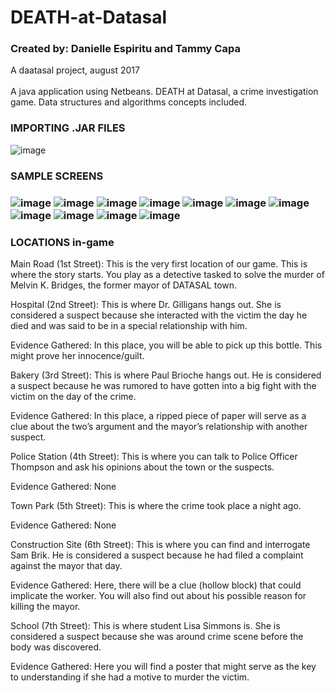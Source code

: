 # DEATH-at-Datasal

<h3>Created by: Danielle Espiritu and Tammy Capa</h3>
A daatasal project, august 2017 <br /> <br />
A java application using Netbeans. DEATH at Datasal, a crime investigation game. Data structures and algorithms concepts included.  <br />

<h3> IMPORTING .JAR FILES </h3>

![image](https://user-images.githubusercontent.com/28699887/54470859-77d6dc80-47ea-11e9-93c4-f41dae30832f.png)

<h3>SAMPLE SCREENS<h3/>

![image](https://user-images.githubusercontent.com/28699887/54470900-224eff80-47eb-11e9-874b-cb5b8a54badc.png)
![image](https://user-images.githubusercontent.com/28699887/54470903-2aa73a80-47eb-11e9-8475-41d9f314bc3d.png)
![image](https://user-images.githubusercontent.com/28699887/54470906-34c93900-47eb-11e9-9e36-a6131ae57aea.png)
![image](https://user-images.githubusercontent.com/28699887/54470916-5f1af680-47eb-11e9-93f7-79fee61ddc85.png)
![image](https://user-images.githubusercontent.com/28699887/54470936-a0130b00-47eb-11e9-810a-bba1448458d8.png)
![image](https://user-images.githubusercontent.com/28699887/54470944-adc89080-47eb-11e9-972f-b29d3de07c3e.png)
![image](https://user-images.githubusercontent.com/28699887/54470948-bc16ac80-47eb-11e9-9c49-64679db3aa6d.png)
![image](https://user-images.githubusercontent.com/28699887/54470967-fa13d080-47eb-11e9-8d10-3595fbcc0187.png)
![image](https://user-images.githubusercontent.com/28699887/54470975-1adc2600-47ec-11e9-8b65-e77a70d0123c.png)
![image](https://user-images.githubusercontent.com/28699887/54470979-2596bb00-47ec-11e9-9380-6bcaa975d086.png)
![image](https://user-images.githubusercontent.com/28699887/54470983-2e878c80-47ec-11e9-8f6f-3a5600bce3b5.png)




<h3>LOCATIONS in-game</h3>

Main Road (1st Street): This is the very first location of our game. This is where the story starts. You play as a detective tasked to solve the murder of Melvin K. Bridges, the former mayor of DATASAL town.

Hospital (2nd Street): This is where Dr. Gilligans hangs out. She is considered a suspect because she interacted with the victim the day he died and was said to be in a special relationship with him.

Evidence Gathered: In this place, you will be able to pick up this bottle. This might prove her innocence/guilt.

Bakery (3rd Street): This is where Paul Brioche hangs out. He is considered a suspect because he was rumored to have gotten into a big fight with the victim on the day of the crime.

Evidence Gathered: In this place, a ripped piece of paper will serve as a clue about the two’s argument and the mayor’s relationship with another suspect.

Police Station (4th Street): This is where you can talk to Police Officer Thompson and ask his opinions about the town or the suspects.

Evidence Gathered: None

Town Park (5th Street): This is where the crime took place a night ago.

Evidence Gathered: None

Construction Site (6th Street): This is where you can find and interrogate Sam Brik. He is considered a suspect because he had filed a complaint against the mayor that day.

Evidence Gathered: Here, there will be a clue (hollow block) that could implicate the worker. You will also find out about his possible reason for killing the mayor.

School (7th Street): This is where student Lisa Simmons is. She is considered a suspect because she was around crime scene before the body was discovered.

Evidence Gathered: Here you will find a poster that might serve as the key to understanding if she had a motive to murder the victim.
